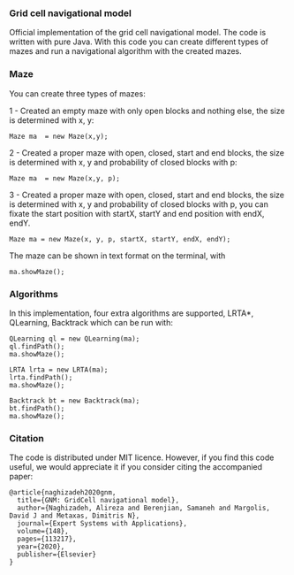 ### Grid cell navigational model
Official implementation of the grid cell navigational model. The code is written with pure Java. With this code you can create different types of mazes and run a navigational algorithm with the created mazes. 

### Maze
You can create three types of mazes:

1 - Created an empty maze with only open blocks and nothing else, the size is determined with x, y:

```
Maze ma  = new Maze(x,y);
```

2 - Created a proper maze with open, closed, start and end  blocks, the size is determined with x, y and probability of closed blocks with p:
```
Maze ma  = new Maze(x,y, p);
```


3 - Created a proper maze with open, closed, start and end  blocks, the size is determined with x, y and probability of closed blocks with p, you can fixate
the start position with startX, startY and end position with endX, endY.


```
Maze ma = new Maze(x, y, p, startX, startY, endX, endY);
```

The maze can be shown in text format on the terminal, with 
```
ma.showMaze();
```

### Algorithms
In this implementation, four extra algorithms are supported, LRTA*, QLearning, Backtrack which can be run with:

```
QLearning ql = new QLearning(ma);
ql.findPath();
ma.showMaze();

LRTA lrta = new LRTA(ma);
lrta.findPath();
ma.showMaze();

Backtrack bt = new Backtrack(ma);
bt.findPath();
ma.showMaze();
```

### Citation

The code is distributed under MIT licence. However, if you find this code useful, we would appreciate it if you consider citing the accompanied paper:

```
@article{naghizadeh2020gnm,
  title={GNM: GridCell navigational model},
  author={Naghizadeh, Alireza and Berenjian, Samaneh and Margolis, David J and Metaxas, Dimitris N},
  journal={Expert Systems with Applications},
  volume={148},
  pages={113217},
  year={2020},
  publisher={Elsevier}
}

```

